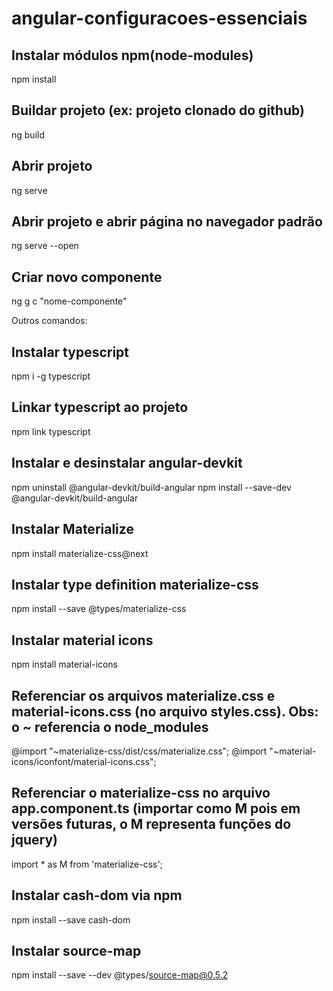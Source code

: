 # angular-configuracoes-essenciais

## Instalar módulos npm(node-modules)
npm install

## Buildar projeto (ex: projeto clonado do github)
ng build

## Abrir projeto
ng serve

## Abrir projeto e abrir página no navegador padrão
ng serve --open

## Criar novo componente
ng g c "nome-componente"

Outros comandos:

## Instalar typescript
npm i -g typescript

## Linkar typescript ao projeto
npm link typescript

## Instalar e desinstalar angular-devkit
npm uninstall @angular-devkit/build-angular 
npm install --save-dev @angular-devkit/build-angular

## Instalar Materialize
npm install materialize-css@next

## Instalar type definition materialize-css
npm install --save @types/materialize-css

## Instalar material icons
npm install material-icons

## Referenciar os arquivos materialize.css e material-icons.css (no arquivo styles.css). Obs: o ~ referencia o node_modules

@import "~materialize-css/dist/css/materialize.css";
@import "~material-icons/iconfont/material-icons.css";

## Referenciar o materialize-css no arquivo app.component.ts (importar como M pois em versões futuras, o M representa funções do jquery)
import * as M from 'materialize-css';

## Instalar cash-dom via npm
npm install --save cash-dom

## Instalar source-map
npm install --save --dev @types/source-map@0.5.2
